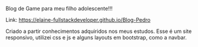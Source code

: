 Blog de Game para meu filho adolescente!!!

Link: https://elaine-fullstackdeveloper.github.io/Blog-Pedro 

Criado a partir conhecimentos adquiridos nos meus estudos.
Esse é um site responsivo, utilizei css e js e alguns layouts em bootstrap, como a navbar.

